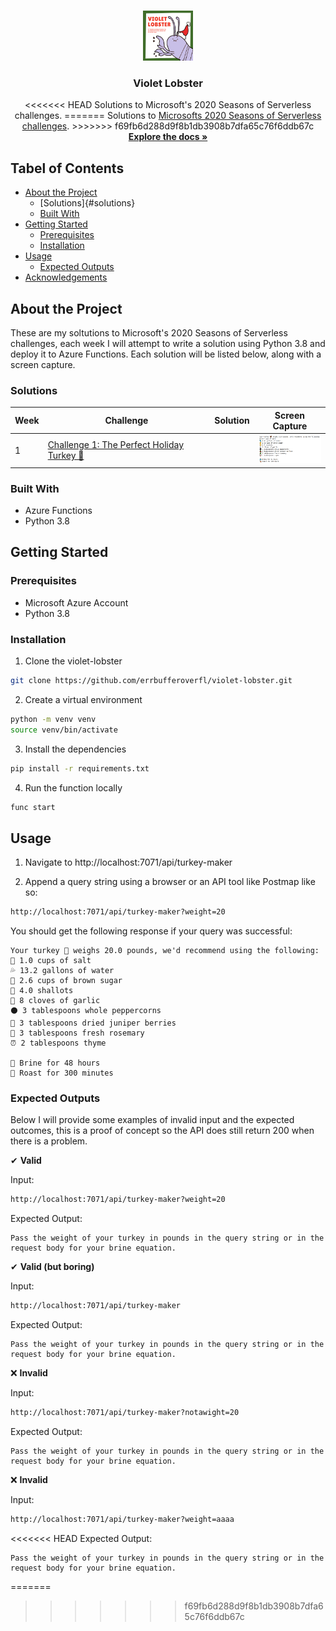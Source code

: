 <br />
<p align="center">
  <a href="https://github.com/errbufferoverfl/violet-lobster">
    <img src="imgs/logo.png" alt="Logo" width="80" height="80">
  </a>

<h3 align="center">Violet Lobster</h3>

  <p align="center">
<<<<<<< HEAD
    Solutions to Microsoft's 2020 Seasons of Serverless challenges.
=======
    Solutions to <a href="https://github.com/microsoft/Seasons-of-Serverless">Microsofts 2020 Seasons of Serverless challenges</a>.
>>>>>>> f69fb6d288d9f8b1db3908b7dfa65c76f6ddb67c
    <br />
    <a href="https://github.com/microsoft/Seasons-of-Serverless"><strong>Explore the docs »</strong></a>
    <br />
  </p>
</p>

## Tabel of Contents
<!-- TABLE OF CONTENTS -->

* [About the Project](#about-the-project)
  * [Solutions]{#solutions}
  * [Built With](#built-with)
* [Getting Started](#getting-started)
  * [Prerequisites](#prerequisites)
  * [Installation](#installation)
* [Usage](#usage)
  * [Expected Outputs](#expected-outputs)
* [Acknowledgements](#acknowledgements)

## About the Project
<!-- ABOUT THE PROJECT -->

These are my soltutions to Microsoft's 2020 Seasons of Serverless challenges, each week I will attempt to write a solution using Python 3.8 and deploy it to Azure Functions. Each solution will be listed below, along with a screen capture.

### Solutions
<!-- SOLUTIONS -->

| Week | Challenge | Solution | Screen Capture |
|------|-----------|----------|----------------|
| 1    | [Challenge 1: The Perfect Holiday Turkey 🦃](https://github.com/microsoft/Seasons-of-Serverless/blob/main/Nov-23-2020.md) | | <img src="imgs/turkey-recipe.PNG" alt="Image of Product" width="100">

### Built With
<!-- BUILT WITH -->

* Azure Functions
* Python 3.8

## Getting Started
<!-- GETTING STARTED -->

### Prerequisites
<!-- PREREQUISITES -->

* Microsoft Azure Account
* Python 3.8

### Installation
<!-- INSTALLATION -->

1. Clone the violet-lobster
```sh
git clone https://github.com/errbufferoverfl/violet-lobster.git
```
2. Create a virtual environment
```sh
python -m venv venv
source venv/bin/activate
```
3. Install the dependencies
```sh
pip install -r requirements.txt
```
4. Run the function locally
```sh
func start
```
## Usage
<!-- USAGE -->

1. Navigate to http://localhost:7071/api/turkey-maker

2. Append a query string using a browser or an API tool like Postmap like so:
```sh
http://localhost:7071/api/turkey-maker?weight=20
```
You should get the following response if your query was successful:
```
Your turkey 🦃 weighs 20.0 pounds, we'd recommend using the following:
🧂 1.0 cups of salt
💦 13.2 gallons of water
🍯 2.6 cups of brown sugar
🧅 4.0 shallots
🧄 8 cloves of garlic
⚫ 3 tablespoons whole peppercorns
🍒 3 tablespoons dried juniper berries
🌿 3 tablespoons fresh rosemary
⏰ 2 tablespoons thyme

🌊 Brine for 48 hours
🍗 Roast for 300 minutes
```

### Expected Outputs

Below I will provide some examples of invalid input and the expected outcomes, this is a proof of concept so the API does still return 200 when there is a problem.

✔ **Valid**

Input:
```sh
http://localhost:7071/api/turkey-maker?weight=20
```

Expected Output:
```
Pass the weight of your turkey in pounds in the query string or in the request body for your brine equation.
```

✔ **Valid (but boring)**

Input:
```sh
http://localhost:7071/api/turkey-maker
```

Expected Output:
```
Pass the weight of your turkey in pounds in the query string or in the request body for your brine equation.
```

❌ **Invalid**

Input:
```sh
http://localhost:7071/api/turkey-maker?notawight=20
```

Expected Output:
```
Pass the weight of your turkey in pounds in the query string or in the request body for your brine equation.
```

❌ **Invalid**

Input:
```sh
http://localhost:7071/api/turkey-maker?weight=aaaa
```

<<<<<<< HEAD
Expected Output:
```
Pass the weight of your turkey in pounds in the query string or in the request body for your brine equation.
```
=======
<!-- MARKDOWN LINKS & IMAGES -->
<!-- https://www.markdownguide.org/basic-syntax/#reference-style-links -->
[contributors-shield]: https://img.shields.io/github/contributors/errbufferoverfl/violet-lobster.svg?style=flat-square
[contributors-url]: https://github.com/errbufferoverfl/violet-lobster/graphs/contributors
[forks-shield]: https://img.shields.io/github/forks/errbufferoverfl/violet-lobster.svg?style=flat-square
[forks-url]: https://github.com/errbufferoverfl/violet-lobster/network/members
[stars-shield]: https://img.shields.io/github/stars/errbufferoverfl/violet-lobster.svg?style=flat-square
[stars-url]: https://github.com/errbufferoverfl/violet-lobster/stargazers
[issues-shield]: https://img.shields.io/github/issues/errbufferoverfl/violet-lobster.svg?style=flat-square
[issues-url]: https://github.com/errbufferoverfl/violet-lobster/issues
[license-shield]: https://img.shields.io/github/license/errbufferoverfl/violet-lobster.svg?style=flat-square
[license-url]: https://github.com/errbufferoverfl/violet-lobster/blob/master/LICENSE.txt
[linkedin-shield]: https://img.shields.io/badge/-LinkedIn-black.svg?style=flat-square&logo=linkedin&colorB=555
[linkedin-url]: https://linkedin.com/in/errbufferoverfl
[product-screenshot]: imgs/turkey-recipe.PNG
>>>>>>> f69fb6d288d9f8b1db3908b7dfa65c76f6ddb67c
